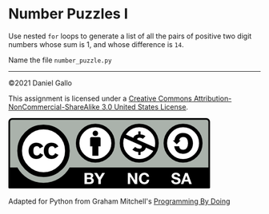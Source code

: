 # Number Puzzles I


Use nested `for` loops to generate a list
of all the pairs of positive two digit numbers whose sum is 1,
and whose difference is `14`.

Name the file `number_puzzle.py`

---


©2021 Daniel Gallo


This assignment is licensed under a
[Creative Commons Attribution-NonCommercial-ShareAlike 3.0 United States License](https://creativecommons.org/licenses/by-nc-sa/3.0/us/deed.en_US).  

![Creative Commons License](images/by-nc-sa.png)





Adapted for Python from Graham Mitchell's [Programming By Doing](https://programmingbydoing.com/)